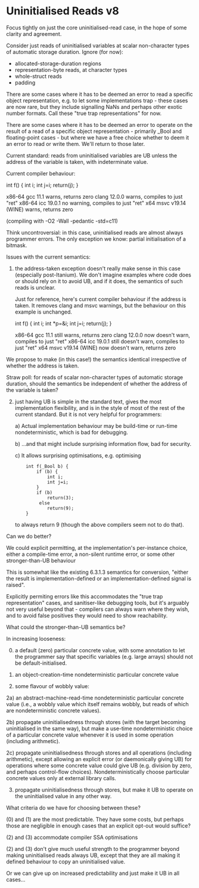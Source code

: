 # Uninitialised Reads v8

Focus tightly on just the core uninitialised-read case,
in the hope of some clarity and agreement.

Consider just reads of uninitialised variables at scalar non-character
types of automatic storage duration. Ignore (for now):

- allocated-storage-duration regions
- representation-byte reads, at character types
- whole-struct reads
- padding


There are some cases where it has to be deemed an error to read a
specific object representation, e.g. to let some implementations
trap - these cases are now rare, but they include signalling NaNs and
perhaps other exotic number formats.  Call these "true trap
representations" for now.

There are some cases where it has to be deemed an error to operate on
the result of a read of a specific object representation - primarily
_Bool and floating-point cases - but where we have a free choice
whether to deem it an error to read or write them.  We'll return to
those later.


Current standard: reads from uninitialised variables are UB unless the
address of the variable is taken, with indeterminate value.

Current compiler behaviour: 

int f() {
    int i;
    int j=i;
    return(j);
}

x86-64 gcc 11.1    		 warns, returns zero
clang 12.0.0       		 warns, compiles to just "ret"
x86-64 icc 19.0.1  		 no warning, compiles to just "ret"
x64 msvc v19.14 (WINE)   warns, returns zero

(compiling with -O2 -Wall -pedantic -std=c11)


Think uncontroversial: in this case, uninitialised reads are almost always programmer errors.
The only exception we know: partial initialisation of a bitmask.

Issues with the current semantics:

1) the address-taken exception doesn't really make sense in this case
  (especially post-Itanium).  We don't imagine examples where code
  does or should rely on it to avoid UB, and if it does, the semantics
  of such reads is unclear.

    Just for reference, here's current compiler behaviour if the address is taken.
    It removes clang and msvc warnings, but the behaviour on this example is unchanged. 

    int f() {
        int i;
        int *p=&i;
        int j=i;
        return(j);
    }

    x86-64 gcc 11.1    		 still warns, returns zero
    clang 12.0.0       		 now doesn't warn, compiles to just "ret"
    x86-64 icc 19.0.1  		 still doesn't warn,  compiles to just "ret"
    x64 msvc v19.14 (WINE)   now doesn't warn, returns zero

  We propose to make (in this case!) the semantics identical
  irrespective of whether the address is taken.
  
  Straw poll: for reads of scalar non-character types of automatic
  storage duration, should the semantics be independent of whether the
  address of the variable is taken? 


2) just having UB is simple in the standard text, gives the most
implementation flexibility, and is in the style of most of the rest of
the current standard.  But it is not very helpful for programmers:

   a) Actual implementation behaviour may be build-time or run-time
   nondeterministic, which is bad for debugging.

   b) ...and that might include surprising information flow, bad for
   security.
	
   c) It allows surprising optimisations, e.g. optimising

		   int f(_Bool b) {
		       if (b) {
		           int i;
		           int j=i;
		       }
		       if (b)
		           return(3); 
		        else 
		           return(9);
		   }

   to always return 9 (though the above compilers seem not to do that).

Can we do better? 

We could explicit permitting, at the implementation's per-instance
choice, either a compile-time error, a non-silent runtime error, or
some other stronger-than-UB behaviour

This is somewhat like the existing 6.3.1.3 semantics for
conversion, "either the result is implementation-defined or an
implementation-defined signal is raised".

Explicitly permiting errors like this accommodates the "true trap
representation" cases, and sanitiser-like debugging tools, but it's
arguably not very useful beyond that - compilers can always warn where
they wish, and to avoid false positives they would need to show
reachability.


What could the stronger-than-UB semantics be? 

In increasing looseness:

0) a default (zero) particular concrete value, with some annotation to
let the programmer say that specific variables (e.g. large arrays)
should not be default-initialised.

1) an object-creation-time nondeterministic particular concrete value

2) some flavour of wobbly value:

  2a) an abstract-machine-read-time nondeterministic particular
  concrete value (i.e., a wobbly value which itself remains wobbly, but
  reads of which are nondeterministic concrete values).

  2b) propagate uninitialisedness through stores (with the target
  becoming uninitialised in the same way), but make a use-time
  nondeterministic choice of a particular concrete value whenever it is
  used in some operation (including arithmetic).

  2c) propagate uninitialisedness through stores and all operations
  (including arithmetic), except allowing an explicit error (or
  daemonically giving UB) for operations where some concrete value could
  give UB (e.g. division by zero, and perhaps control-flow choices).
  Nondeterministically choose particular concrete values only at
  external library calls.

3) propagate uninitialisedness through stores, but make it UB to
operate on the uninitialised value in any other way.


What criteria do we have for choosing between these?

(0) and (1) are the most predictable.  They have some costs, but
perhaps those are negligible in enough cases that an explicit opt-out
would suffice?

(2) and (3) accommodate compiler SSA optimisations

(2) and (3) don't give much useful strength to the programmer beyond
making uninitialised reads always UB, except that they are all making
it defined behaviour to copy an uninitialised value.


Or we can give up on increased predictability and just make it UB in
all cases...
